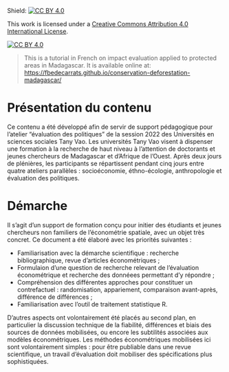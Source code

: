 Shield: [![CC BY 4.0][cc-by-shield]][cc-by]

This work is licensed under a
[Creative Commons Attribution 4.0 International License][cc-by].

[![CC BY 4.0][cc-by-image]][cc-by]

[cc-by]: http://creativecommons.org/licenses/by/4.0/
[cc-by-image]: https://i.creativecommons.org/l/by/4.0/88x31.png
[cc-by-shield]: https://img.shields.io/badge/License-CC%20BY%204.0-lightgrey.svg

> This is a tutorial in French on impact evaluation applied to protected areas in Madagascar. It is available online at: https://fbedecarrats.github.io/conservation-deforestation-madagascar/

# Présentation du contenu

Ce contenu a été développé afin de servir de support pédagogique pour l’atelier “évaluation des politiques” de la session 2022 des Universités en sciences sociales Tany Vao. Les universités Tany Vao visent à dispenser une formation à la recherche de haut niveau à l’attention de doctorants et jeunes chercheurs de Madagascar et d’Afrique de l’Ouest. Après deux jours de plénières, les participants se répartissent pendant cinq jours entre quatre ateliers parallèles : socioéconomie, éthno-écologie, anthropologie et évaluation des politiques.

# Démarche 

Il s’agit d’un support de formation conçu pour initier des étudiants et jeunes chercheurs non familiers de l’économétrie spatiale, avec un objet très concret. Ce document a été élaboré avec les priorités suivantes :

- Familiarisation avec la démarche scientifique : recherche bibliographique, revue d’articles économétriques ;
-  Formulaion d’une question de recherche relevant de l’évaluation économétrique et recherche des donnéees permettant d’y répondre ;
- Compréhension des différentes approches pour constituer un contrefactuel : randomisation, appariement, comparaison avant-après, différence de différences ;
- Familiarisation avec l’outil de traitement statistique R.

D’autres aspects ont volontairement été placés au second plan, en particulier la discussion technique de la fiabilité, différences et biais des sources de données mobilisées, ou encore les subtilités associées aux modèles économétriques. Les méthodes économétriques mobilisées ici sont volontairement simples : pour être publiable dans une revue scientifique, un travail d’évaluation doit mobiliser des spécifications plus sophistiquées.
